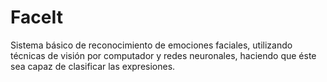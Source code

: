 # FaceIt
 Sistema básico de  reconocimiento de emociones faciales, utilizando técnicas de visión por computador  y redes neuronales, haciendo que éste sea capaz de clasificar las expresiones.
